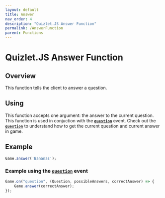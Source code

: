 ```yaml
---
layout: default
title: Answer
nav_order: 4
description: "Quizlet.JS Answer Function"
permalink: /AnswerFunction
parent: Functions
---
```


# Quizlet.JS Answer Function

## Overview
This function tells the client to answer a question.

## Using
This function accepts one argument: the answer to the current question. This function is used in conjuction with the [**`question`**](Question) event. Check out the [**`question`**](Question) to understand how to get the current question and current answer in game.

## Example
```js
Game.answer('Bananas');
```
### Example using the [**`question`**](Question) event
```js
Game.on("question", (Question, possibleAnswers, correctAnswer) => {
    Game.answer(correctAnswer);
});
```